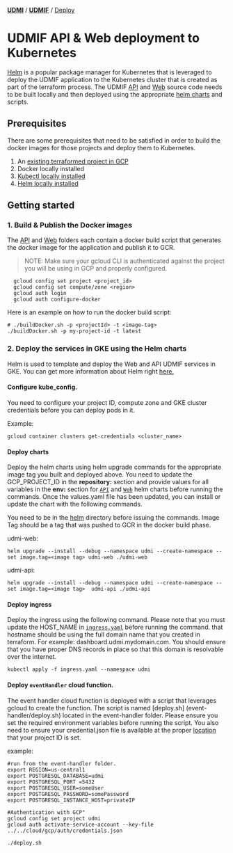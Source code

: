 [**UDMI**](../) / [**UDMIF**](./) / [Deploy](#)

# UDMIF API & Web deployment to Kubernetes

[Helm](https://helm.sh/) is a popular package manager for Kubernetes that is leveraged to deploy the UDMIF application to the Kubernetes cluster that is created as part of the terraform process. The UDMIF [API](./api) and [Web](./web) source code needs to be built locally and then deployed using the appropriate [helm charts](./helm) and scripts.

## Prerequisites
There are some prerequisites that need to be satisfied in order to build the docker images for those projects and deploy them to Kubernetes.

1. An [existing terraformed project in GCP](../docs/cloud/gcp/terraform.md)
2. Docker locally installed
3. [Kubectl locally installed](https://kubernetes.io/docs/tasks/tools/)
4. [Helm locally installed](https://helm.sh/docs/intro/install/)

## Getting started

### 1. Build & Publish the Docker images

The [API](./api) and [Web](./web) folders each contain a docker build script that generates the docker image for the application and publish it to GCR. 
 
> NOTE: Make sure your gcloud CLI is authenticated against the project you will be using in GCP and properly configured.
```
  gcloud config set project <project_id>
  gcloud config set compute/zone <region>
  gcloud auth login
  gcloud auth configure-docker
```
 
 Here is an example on how to run the docker build script:

```
# ./buildDocker.sh -p <projectId> -t <image-tag>
./buildDocker.sh -p my-project-id -t latest
```

### 2. Deploy the services in GKE using the Helm charts

Helm is used to template and deploy the Web and API UDMIF services in GKE. You can get more information about Helm right [here.](https://helm.sh/)

#### Configure kube_config.

You need to configure your project ID, compute zone and GKE cluster credentials before you can deploy pods in it. 

   Example:
   ```
   gcloud container clusters get-credentials <cluster_name>
   ```

#### Deploy charts
Deploy the helm charts using helm upgrade commands for the appropriate image tag you built and deployed above. You need to update the GCP_PROJECT_ID in the **repository:** section and provide values for all variables in the **env:** section for [`API`](./helm/udmi-api) and [`Web`](./helm/udmi-web) helm charts before running the commands. Once the values.yaml file has been updated, you can install or update the chart with the following commands.

   You need to be in the  [helm](./helm) directory before issuing the commands. Image Tag should be a tag that was pushed to GCR in the docker build phase. 

   udmi-web:
   ```
   helm upgrade --install --debug --namespace udmi --create-namespace --set image.tag=<image tag> udmi-web ./udmi-web
   ```

   udmi-api:
   ```
   helm upgrade --install --debug --namespace udmi --create-namespace --set image.tag=<image tag>  udmi-api ./udmi-api
   ```

#### Deploy ingress
Deploy the ingress using the following command. Please note that you must update the HOST_NAME in [`ingress.yaml`](./ingress.yaml) before running the command. that hostname should be using the full domain name that you created in terraform. For example: dashboard.udmi.mydomain.com. You should ensure that you have proper DNS records in place so that this domain is resolvable over the internet.

   ```
   kubectl apply -f ingress.yaml --namespace udmi
   ```

#### Deploy `eventHandler` cloud function.

The event handler cloud function is deployed with a script that leverages gcloud to create the function. The script is named [deploy.sh] (event-handler/deploy.sh) located in the event-handler folder. Please ensure you set the required environment variables before running the script. You also need to ensure your credential.json file is available at the proper [location](../cloud/gcp/auth/) that your project ID is set.

example:
```
#run from the event-handler folder.
export REGION=us-central1
export POSTGRESQL_DATABASE=udmi
export POSTGRESQL_PORT =5432
export POSTGRESQL_USER=someUser
export POSTGRESQL_PASSWORD=somePassword
export POSTGRESQL_INSTANCE_HOST=privateIP

#Authentication with GCP"
gcloud config set project udmi
gcloud auth activate-service-account --key-file ../../cloud/gcp/auth/credentials.json

./deploy.sh
```
